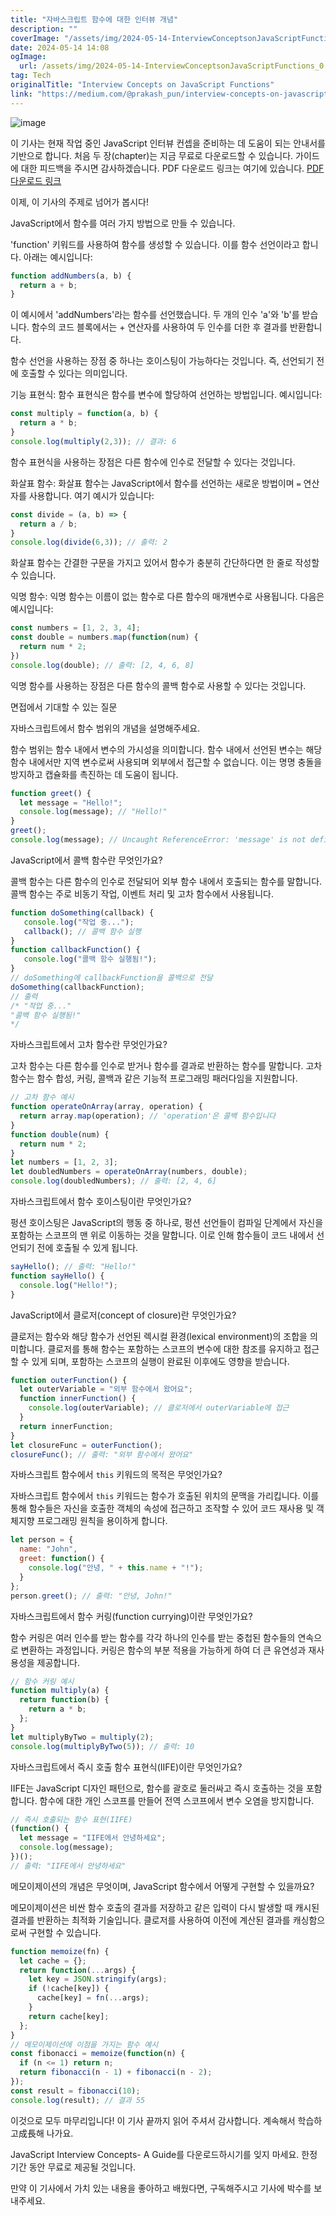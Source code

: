 ```yaml
---
title: "자바스크립트 함수에 대한 인터뷰 개념"
description: ""
coverImage: "/assets/img/2024-05-14-InterviewConceptsonJavaScriptFunctions_0.png"
date: 2024-05-14 14:08
ogImage: 
  url: /assets/img/2024-05-14-InterviewConceptsonJavaScriptFunctions_0.png
tag: Tech
originalTitle: "Interview Concepts on JavaScript Functions"
link: "https://medium.com/@prakash_pun/interview-concepts-on-javascript-functions-c69dc844fd46"
---
```



![image](/assets/img/2024-05-14-InterviewConceptsonJavaScriptFunctions_0.png)

이 기사는 현재 작업 중인 JavaScript 인터뷰 컨셉을 준비하는 데 도움이 되는 안내서를 기반으로 합니다. 처음 두 장(chapter)는 지금 무료로 다운로드할 수 있습니다. 가이드에 대한 피드백을 주시면 감사하겠습니다.
PDF 다운로드 링크는 여기에 있습니다. [PDF 다운로드 링크](https://9820419704756.gumroad.com/l/gdycz)

이제, 이 기사의 주제로 넘어가 봅시다!

JavaScript에서 함수를 여러 가지 방법으로 만들 수 있습니다.



'function' 키워드를 사용하여 함수를 생성할 수 있습니다. 이를 함수 선언이라고 합니다. 아래는 예시입니다:

```js
function addNumbers(a, b) {
  return a + b;
}
```

이 예시에서 'addNumbers'라는 함수를 선언했습니다. 두 개의 인수 'a'와 'b'를 받습니다. 함수의 코드 블록에서는 + 연산자를 사용하여 두 인수를 더한 후 결과를 반환합니다.

함수 선언을 사용하는 장점 중 하나는 호이스팅이 가능하다는 것입니다. 즉, 선언되기 전에 호출할 수 있다는 의미입니다.



기능 표현식: 함수 표현식은 함수를 변수에 할당하여 선언하는 방법입니다. 예시입니다:

```js
const multiply = function(a, b) {
  return a * b;
}
console.log(multiply(2,3)); // 결과: 6
```

함수 표현식을 사용하는 장점은 다른 함수에 인수로 전달할 수 있다는 것입니다.

화살표 함수: 화살표 함수는 JavaScript에서 함수를 선언하는 새로운 방법이며 `=` 연산자를 사용합니다. 여기 예시가 있습니다:



```js
const divide = (a, b) => {
  return a / b;
}
console.log(divide(6,3)); // 출력: 2
```

화살표 함수는 간결한 구문을 가지고 있어서 함수가 충분히 간단하다면 한 줄로 작성할 수 있습니다.

익명 함수: 익명 함수는 이름이 없는 함수로 다른 함수의 매개변수로 사용됩니다. 다음은 예시입니다:

```js
const numbers = [1, 2, 3, 4];
const double = numbers.map(function(num) {
  return num * 2;
})
console.log(double); // 출력: [2, 4, 6, 8]
```



익명 함수를 사용하는 장점은 다른 함수의 콜백 함수로 사용할 수 있다는 것입니다.

면접에서 기대할 수 있는 질문

자바스크립트에서 함수 범위의 개념을 설명해주세요.

함수 범위는 함수 내에서 변수의 가시성을 의미합니다. 함수 내에서 선언된 변수는 해당 함수 내에서만 지역 변수로써 사용되며 외부에서 접근할 수 없습니다. 이는 명명 충돌을 방지하고 캡슐화를 촉진하는 데 도움이 됩니다.



```js
function greet() {
  let message = "Hello!";
  console.log(message); // "Hello!"
}
greet();
console.log(message); // Uncaught ReferenceError: 'message' is not defined
```

JavaScript에서 콜백 함수란 무엇인가요?

콜백 함수는 다른 함수의 인수로 전달되어 외부 함수 내에서 호출되는 함수를 말합니다. 콜백 함수는 주로 비동기 작업, 이벤트 처리 및 고차 함수에서 사용됩니다.

```js
function doSomething(callback) {
   console.log("작업 중...");
   callback(); // 콜백 함수 실행
}
function callbackFunction() {
   console.log("콜백 함수 실행됨!");
}
// doSomething에 callbackFunction을 콜백으로 전달
doSomething(callbackFunction);
// 출력
/* "작업 중..."
"콜백 함수 실행됨!"
*/
```



자바스크립트에서 고차 함수란 무엇인가요?

고차 함수는 다른 함수를 인수로 받거나 함수를 결과로 반환하는 함수를 말합니다. 고차 함수는 함수 합성, 커링, 콜백과 같은 기능적 프로그래밍 패러다임을 지원합니다.

```js
// 고차 함수 예시
function operateOnArray(array, operation) {
  return array.map(operation); // 'operation'은 콜백 함수입니다
}
function double(num) {
  return num * 2;
}
let numbers = [1, 2, 3];
let doubledNumbers = operateOnArray(numbers, double);
console.log(doubledNumbers); // 출력: [2, 4, 6]
```

자바스크립트에서 함수 호이스팅이란 무엇인가요?



펑션 호이스팅은 JavaScript의 행동 중 하나로, 펑션 선언들이 컴파일 단계에서 자신을 포함하는 스코프의 맨 위로 이동하는 것을 말합니다. 이로 인해 함수들이 코드 내에서 선언되기 전에 호출될 수 있게 됩니다.

```js
sayHello(); // 출력: "Hello!"
function sayHello() {
  console.log("Hello!");
}
```

JavaScript에서 클로저(concept of closure)란 무엇인가요?

클로저는 함수와 해당 함수가 선언된 렉시컬 환경(lexical environment)의 조합을 의미합니다. 클로저를 통해 함수는 포함하는 스코프의 변수에 대한 참조를 유지하고 접근할 수 있게 되며, 포함하는 스코프의 실행이 완료된 이후에도 영향을 받습니다.



```js
function outerFunction() {
  let outerVariable = "외부 함수에서 왔어요";
  function innerFunction() {
    console.log(outerVariable); // 클로저에서 outerVariable에 접근
  }
  return innerFunction;
}
let closureFunc = outerFunction();
closureFunc(); // 출력: "외부 함수에서 왔어요"
```

자바스크립트 함수에서 `this` 키워드의 목적은 무엇인가요?

자바스크립트 함수에서 `this` 키워드는 함수가 호출된 위치의 문맥을 가리킵니다. 이를 통해 함수들은 자신을 호출한 객체의 속성에 접근하고 조작할 수 있어 코드 재사용 및 객체지향 프로그래밍 원칙을 용이하게 합니다.

```js
let person = {
  name: "John",
  greet: function() {
    console.log("안녕, " + this.name + "!");
  }
};
person.greet(); // 출력: "안녕, John!"
```



자바스크립트에서 함수 커링(function currying)이란 무엇인가요?

함수 커링은 여러 인수를 받는 함수를 각각 하나의 인수를 받는 중첩된 함수들의 연속으로 변환하는 과정입니다. 커링은 함수의 부분 적용을 가능하게 하여 더 큰 유연성과 재사용성을 제공합니다.

```js
// 함수 커링 예시
function multiply(a) {
  return function(b) {
    return a * b;
  };
}
let multiplyByTwo = multiply(2);
console.log(multiplyByTwo(5)); // 출력: 10
```

자바스크립트에서 즉시 호출 함수 표현식(IIFE)이란 무엇인가요?



IIFE는 JavaScript 디자인 패턴으로, 함수를 괄호로 둘러싸고 즉시 호출하는 것을 포함합니다. 함수에 대한 개인 스코프를 만들어 전역 스코프에서 변수 오염을 방지합니다.

```js
// 즉시 호출되는 함수 표현(IIFE)
(function() {
  let message = "IIFE에서 안녕하세요";
  console.log(message);
})();
// 출력: "IIFE에서 안녕하세요"
```

메모이제이션의 개념은 무엇이며, JavaScript 함수에서 어떻게 구현할 수 있을까요?

메모이제이션은 비싼 함수 호출의 결과를 저장하고 같은 입력이 다시 발생할 때 캐시된 결과를 반환하는 최적화 기술입니다. 클로저를 사용하여 이전에 계산된 결과를 캐싱함으로써 구현할 수 있습니다.



```js
function memoize(fn) {
  let cache = {};
  return function(...args) {
    let key = JSON.stringify(args);
    if (!cache[key]) {
      cache[key] = fn(...args);
    }
    return cache[key];
  };
}
// 메모이제이션에 이점을 가지는 함수 예시
const fibonacci = memoize(function(n) {
  if (n <= 1) return n;
  return fibonacci(n - 1) + fibonacci(n - 2);
});
const result = fibonacci(10);
console.log(result); // 결과 55
```

이것으로 모두 마무리입니다! 이 기사 끝까지 읽어 주셔서 감사합니다. 계속해서 학습하고成長해 나가요.

JavaScript Interview Concepts- A Guide를 다운로드하시기를 잊지 마세요. 한정 기간 동안 무료로 제공될 것입니다.

만약 이 기사에서 가치 있는 내용을 좋아하고 배웠다면, 구독해주시고 기사에 박수를 보내주세요.